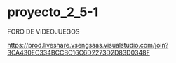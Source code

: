 # proyecto_2_5-1

FORO DE VIDEOJUEGOS 

https://prod.liveshare.vsengsaas.visualstudio.com/join?3CA430EC334BCCBC16C6D2273D2D83D0348F
